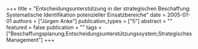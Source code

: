 +++
title = "Entscheidungsunterstützung in der strategischen Beschaffung: Systematische Identifikation potenzieller Einsatzbereiche"
date = 2005-01-01
authors = ["Jürgen Anke"]
publication_types = ["5"]
abstract = ""
featured = false
publication = ""
tags = ["Beschaffungsplanung;Entscheidungsunterstützungssystem;Strategisches Management"]
+++

